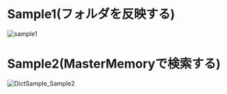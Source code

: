 # Sample1(フォルダを反映する)

![sample1](https://user-images.githubusercontent.com/529150/76914681-5a0ced80-68fe-11ea-946e-f26321e8bae9.gif)

# Sample2(MasterMemoryで検索する)

![DictSample_Sample2](https://user-images.githubusercontent.com/529150/76914105-7f006100-68fc-11ea-9137-d591ce54b7fd.gif)
